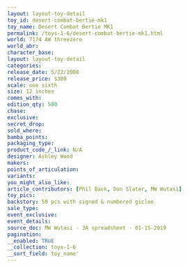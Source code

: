```yaml
---
layout: layout-toy-detail 
toy_id: desert-combat-bertie-mk1
toy_name: Desert Combat Bertie MK1
permalink: /toys-1-6/desert-combat-bertie-mk1.html
world: 7174 AW threezero
world_abr: 
character_base: 
layout: layout-toy-detail
categories: 
release_date: 5/22/2008
release_price: $300 
scale: one sixth
size: 12 inches
comes_with: 
edition_qty: 500
chase: 
exclusive: 
secret_drop: 
sold_where: 
bamba_points: 
packaging_type: 
product_code_/_link: N/A
designer: Ashley Wood
makers: 
points_of_articulation: 
variants: 
you_might_also_like: 
article_contributors: [Phil Back, Don Slater, MW Wutasi]
toy_pics: 
backstory: 50 pcs with signed & numbered giclee
sale_type: 
event_exclusive: 
event_details: 
source_doc: MW Wutasi - 3A spreadsheet - 01-15-2019
pagination: 
__enabled: TRUE
__collection: toys-1-6
__sort_field: toy_name'
---
```

